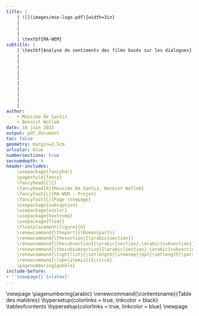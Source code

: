 ```yaml
---
title: |
    | ![](images/mse-logo.pdf){width=3in}
    |
    |
    |
    | \textbf{MA-WEM} 
subtitle: |
    | \textbf{Analyse de sentiments des films basés sur les dialogues}
    | 
    |
    |
    |
    |
    |
    |
    |
    |
    |
author: 
    - Massimo De Santis
    - Benoist Wolleb
date: 18 juin 2023
output: pdf_document
toc: false
geometry: margin=2.5cm
urlcolor: blue
numbersections: true
secnumdepth: 4
header-includes:
    \usepackage{fancyhdr}
    \pagestyle{fancy}
    \fancyhead[C]{}
    \fancyhead[R]{Massimo De Santis, Benoist Wolleb}
    \fancyfoot[L]{MA-WEM - Projet}
    \fancyfoot[C]{Page \thepage}
    \usepackage{subcaption}
    \usepackage{xcolor}
    \usepackage{textcomp}
    \usepackage{float}
    \floatplacement{figure}{H}
    \renewcommand{\thepart}{\Roman{part}}
    \renewcommand{\thesection}{\arabic{section}}
    \renewcommand{\thesubsection}{\arabic{section}.\arabic{subsection}}
    \renewcommand{\thesubsubsection}{\arabic{section}.\arabic{subsection}.\arabic{subsubsection}}
    \renewcommand{\tightlist}{\setlength{\itemsep}{4pt}\setlength{\parskip}{0pt}}
    \renewcommand{\labelitemii}{$\circ$}
    \pagenumbering{gobble}
include-before:
- '`\newpage{}`{=latex}'
...
```


\newpage
\pagenumbering{arabic}
\renewcommand{\contentsname}{Table des matières}
\hypersetup{colorlinks = true, linkcolor = black}
\tableofcontents
\hypersetup{colorlinks = true, linkcolor = blue}
\newpage
